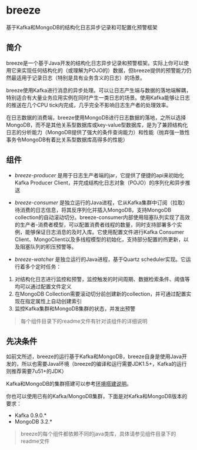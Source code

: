 # breeze
基于Kafka和MongoDB的结构化日志异步记录和可配置化预警框架

## 简介
breeze是一个基于Java开发的结构化日志异步记录和预警框架。实际上你可以使用它来实现任何结构化的（或理解为POJO的）数据，但breeze提供的预警能力仍然最适用于记录日志（特别是具有业务含义的日志）的场景。

breeze使用Kafka进行消息的异步处理。可以让日志产生端与数据的落地端解耦，特别适合有大量业务应用实例在同时产生一类日志的场景。使用Kafka能够让日志的推送在几个CPU tick内完成，几乎完全不影响日志生产者的处理效率。

在日志数据的消费端，breeze使用MongoDB进行日志数据的落地，之所以选择MongoDB，而不是其他关系型数据库或key-value型数据库，是为了兼顾结构化日志的分析能力（MongoDB提供了强大的条件查询能力）和性能（抛弃强一致性事务令MongoDB有着比关系型数据库高得多的性能）

## 组件
* _breeze-producer_
 是用于日志生产者端的jar，它提供了便捷的api来初始化Kafka Producer Client，并完成结构化日志对象（POJO）的序列化和异步推送

* _breeze-consumer_
 是独立运行的Java进程，它从Kafka集群中订阅（拉取）待消费的日志信息，将其反序列化并插入MongoDB，支持MongoDB collection的自动滚动切分。breeze-consumer内部使用阻塞队列实现了高效的生产者-消费者模型，可以配置消费者线程的数量，同时支持部署多个实例，能够保证日志消息的及时入库。它使用配置文件进行Kafka Consumer Client、MongoClient以及多线程模型的初始化，支持部分配置的热更新，以及阻塞队列的积压预警等。

* _breeze-watcher_
 是独立运行的Java进程，基于Quartz scheduler实现。它运行着多个定时任务：
 1. 对结构化日志进行监控和预警，监控触发的时间周期、数据检索条件、阈值等均可以通过配置文件定义
 2. 在MongoDB Collection需要滚动切分前创建新的collection，并可通过配置实现在指定属性上自动创建索引
 3. 监控Kafka集群和MongoDB集群的状态，并发出预警

> 每个组件目录下的readme文件有针对该组件的详细说明

## 先决条件
如前文所述，breeze的运行基于Kafka和MongoDB，breeze自身是使用Java开发的，所以也需要Java环境（breeze的编译和运行需要JDK1.5+，Kafka的运行则推荐需要7u51+的JDK）

Kafka和MongoDB的集群搭建可以参考[环境搭建说明](/#)。

你也可以使用已有的Kafka/MongoDB集群，下面是对Kafka和MongoDB版本的要求：
* Kafka 0.9.0.*
* MongoDB 3.2.*

> breeze的每个组件都依赖不同的java类库，具体请参见组件目录下的readme文件
